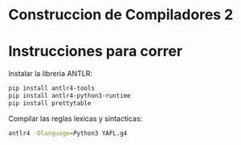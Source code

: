 # Construccion de Compiladores 2

# Instrucciones para correr
Instalar la libreria ANTLR:
```bash
pip install antlr4-tools
pip install antlr4-python3-runtime
pip install prettytable
```

Compilar las reglas lexicas y sintacticas:
```bash
antlr4 -Dlanguage=Python3 YAPL.g4
```